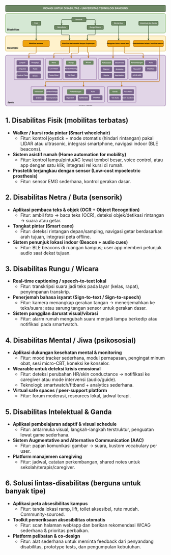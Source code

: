![Disabilitas](./img/disabilitas.svg)

## 1. Disabilitas Fisik (mobilitas terbatas)

* **Walker / kursi roda pintar (Smart wheelchair)**
  * Fitur: kontrol joystick + mode otomatis (hindari rintangan) pakai LIDAR atau ultrasonic, integrasi smartphone, navigasi indoor (BLE beacons).
* **Sistem asistif rumah (Home automation for mobility)**
  * Fitur: kontrol lampu/pintu/AC lewat tombol besar, voice control, atau app dengan satu klik; integrasi rel kursi di rumah.
* **Prostetik terjangkau dengan sensor (Low-cost myoelectric prosthesis)**
  * Fitur: sensor EMG sederhana, kontrol gerakan dasar.

## 2. Disabilitas Netra / Buta (sensorik)

* **Aplikasi pembaca teks & objek (OCR + Object Recognition)**
  * Fitur: ambil foto -> baca teks (OCR), deteksi objek/detikasi rintangan -> suara atau getar.
* **Tongkat pintar (Smart cane)**
  * Fitur: deteksi rintangan depan/samping, navigasi getar berdasarkan arah tujuan, integrasi peta offline.
* **Sistem penunjuk lokasi indoor (Beacon + audio cues)**
  * Fitur: BLE beacons di ruangan kampus; user app memberi petunjuk audio saat dekat tujuan.

## 3. Disabilitas Rungu / Wicara

* **Real-time captioning / speech-to-text lokal**
  * Fitur: transkripsi suara jadi teks pada layar (kelas, rapat), penyimpanan transkrip.
* **Penerjemah bahasa isyarat (Sign-to-text / Sign-to-speech)**
  * Fitur: kamera menangkap gerakan tangan -> menerjemahkan ke teks/suara; atau sarung tangan sensor untuk gerakan dasar.
* **Sistem panggilan darurat visual/vibrasi**
  * Fitur: alarm rumah mengubah suara menjadi lampu berkedip atau notifikasi pada smartwatch.

## 4. Disabilitas Mental / Jiwa (psikososial)

* **Aplikasi dukungan kesehatan mental & monitoring**
  * Fitur: mood tracker sederhana, modul pernapasan, pengingat minum obat, sesi micro-CBT, koneksi ke konselor.
* **Wearable untuk deteksi krisis emosional**
  * Fitur: deteksi perubahan HR/skin conductance -> notifikasi ke caregiver atau mode intervensi (audio/guide).
  * Teknologi: smartwatch/fitband + analytics sederhana.
* **Virtual safe spaces / peer-support platform**
  * Fitur: forum moderasi, resources lokal, jadwal terapi.

## 5. Disabilitas Intelektual & Ganda

* **Aplikasi pembelajaran adaptif & visual schedule**
  * Fitur: antarmuka visual, langkah-langkah terstruktur, penguatan lewat game sederhana.
* **Sistem Augmentative and Alternative Communication (AAC)**
  * Fitur: papan komunikasi gambar -> suara, kustom vocabulary per user.
* **Platform manajemen caregiving**
  * Fitur: jadwal, catatan perkembangan, shared notes untuk sekolah/terapis/caregiver.

## 6. Solusi lintas-disabilitas (berguna untuk banyak tipe)

* **Aplikasi peta aksesibilitas kampus**
  * Fitur: tanda lokasi ramp, lift, toilet aksesibel, rute mudah. Community-sourced.
* **Toolkit pemeriksaan aksesibilitas otomatis**
  * Fitur: scan halaman web/app dan berikan rekomendasi WCAG sederhana & prioritas perbaikan.
* **Platform pelibatan & co-design**
  * Fitur: alat sederhana untuk meminta feedback dari penyandang disabilitas, prototype tests, dan pengumpulan kebutuhan.
